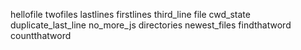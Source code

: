 hellofile
twofiles
lastlines
firstlines
third_line
file
cwd_state
duplicate_last_line
no_more_js
directories
newest_files
findthatword
countthatword
